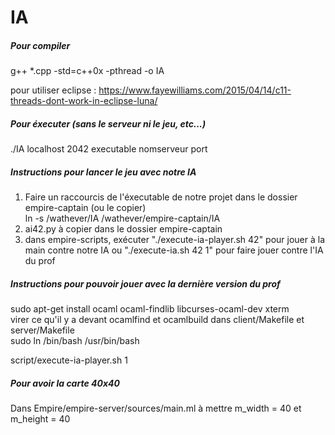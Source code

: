 # IA

##### Pour compiler
g++ \*.cpp -std=c++0x -pthread -o IA

pour utiliser eclipse : https://www.fayewilliams.com/2015/04/14/c11-threads-dont-work-in-eclipse-luna/

##### Pour éxecuter (sans le serveur ni le jeu, etc...)
./IA localhost 2042
executable	nomserveur  port

##### Instructions pour lancer le jeu avec notre IA
1) Faire un raccourcis de l'éxecutable de notre projet dans le dossier empire-captain (ou le copier)  
ln -s /wathever/IA /wathever/empire-captain/IA  
2) ai42.py à copier dans le dossier empire-captain  
3) dans empire-scripts, exécuter "./execute-ia-player.sh 42" pour jouer à la main contre notre IA ou "./execute-ia.sh 42 1" pour faire jouer contre l'IA du prof

##### Instructions pour pouvoir jouer avec la dernière version du prof
sudo apt-get install ocaml ocaml-findlib libcurses-ocaml-dev xterm  
virer ce qu'il y a devant ocamlfind et ocamlbuild dans client/Makefile et server/Makefile  
sudo ln /bin/bash /usr/bin/bash

script/execute-ia-player.sh 1

##### Pour avoir la carte 40x40
Dans Empire/empire-server/sources/main.ml à mettre m_width = 40 et m_height = 40 
